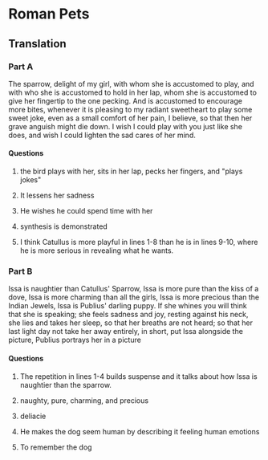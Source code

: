 # Roman Pets

## Translation

### Part A

The sparrow, delight of my girl, with whom she is accustomed to play, and with who she is accustomed to hold in her lap, whom she is accustomed to give her fingertip to the one pecking. And is accustomed to encourage more bites, whenever it is pleasing to my radiant sweetheart to play some sweet joke, even as a small comfort of her pain, I believe, so that then her grave anguish might die down. I wish I could play with you just like she does, and wish I could lighten the sad cares of her mind.

#### Questions

1. the bird plays with her, sits in her lap, pecks her fingers, and "plays jokes"

2. It lessens her sadness

3. He wishes he could spend time with her

4. synthesis is demonstrated

5. I think Catullus is more playful in lines 1-8 than he is in lines 9-10, where he is more serious in revealing what he wants.

### Part B

Issa is naughtier than Catullus' Sparrow, Issa is more pure than the kiss of a dove, Issa is more charming than all the girls, Issa is more precious than the Indian Jewels, Issa is Publius' darling puppy. If she whines you will think that she is speaking; she feels sadness and joy, resting against his neck, she lies and takes her sleep, so that her breaths are not heard; so that her last light day not take her away entirely, in short, put Issa alongside the picture, Publius portrays her in a picture

#### Questions

1. The repetition in lines 1-4 builds suspense and it talks about how Issa is naughtier than the sparrow.

2. naughty, pure, charming, and precious

3. deliacie

4. He makes the dog seem human by describing it feeling human emotions

5. To remember the dog
